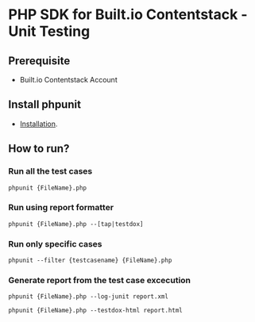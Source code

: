 # PHP SDK for Built.io Contentstack - Unit Testing

## Prerequisite
 - Built.io Contentstack Account

## Install phpunit

 - [Installation](https://phpunit.de/manual/current/en/installation.html).

## How to run?

### Run all the test cases
```
phpunit {FileName}.php
```
### Run using report formatter

```
phpunit {FileName}.php --[tap|testdox]
```

### Run only specific cases

```
phpunit --filter {testcasename} {FileName}.php
```
### Generate report from the test case excecution

```
phpunit {FileName}.php --log-junit report.xml
```
```
phpunit {FileName}.php --testdox-html report.html
```